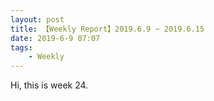 ```yaml
---
layout: post
title: 【Weekly Report】2019.6.9 ~ 2019.6.15
date: 2019-6-9 07:07
tags:
    - Weekly
---
```


Hi, this is week 24.
